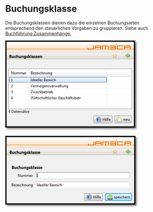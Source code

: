 # Buchungsklasse

Die Buchungsklassen dienen dazu die einzelnen Buchungsarten entsprechend den steuerlichen Vorgaben zu gruppieren. Siehe auch [Buchführung Zusammenhänge.](../../sonstiges/buchfuhrung-zusammenhange.md)

![](../../assets/buchungsklassen.png)

![](../../assets/buchungsklasse.png)

